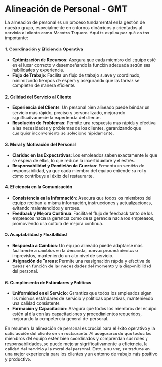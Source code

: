 # Alineación de Personal - GMT

La alineación de personal es un proceso fundamental en la gestión de nuestro grupo, especialmente en entornos dinámicos y orientados al servicio al cliente como Maestro Taquero. Aquí te explico por qué es tan importante:

#### 1. **Coordinación y Eficiencia Operativa**
- **Optimización de Recursos**: Asegura que cada miembro del equipo esté en el lugar correcto y desempeñando la función adecuada según sus habilidades y experiencia.
- **Flujo de Trabajo**: Facilita un flujo de trabajo suave y coordinado, minimizando tiempos de espera y asegurando que las tareas se completen de manera eficiente.

#### 2. **Calidad del Servicio al Cliente**
- **Experiencia del Cliente**: Un personal bien alineado puede brindar un servicio más rápido, preciso y personalizado, mejorando significativamente la experiencia del cliente.
- **Resolución de Problemas**: Permite una respuesta más rápida y efectiva a las necesidades y problemas de los clientes, garantizando que cualquier inconveniente se solucione rápidamente.

#### 3. **Moral y Motivación del Personal**
- **Claridad en las Expectativas**: Los empleados saben exactamente lo que se espera de ellos, lo que reduce la incertidumbre y el estrés.
- **Responsabilidad y Rendición de Cuentas**: Fomenta un sentido de responsabilidad, ya que cada miembro del equipo entiende su rol y cómo contribuye al éxito del restaurante.

#### 4. **Eficiencia en la Comunicación**
- **Consistencia en la Información**: Asegura que todos los miembros del equipo reciban la misma información, instrucciones y actualizaciones, evitando malentendidos y errores.
- **Feedback y Mejora Continua**: Facilita el flujo de feedback tanto de los empleados hacia la gerencia como de la gerencia hacia los empleados, promoviendo una cultura de mejora continua.

#### 5. **Adaptabilidad y Flexibilidad**
- **Respuesta a Cambios**: Un equipo alineado puede adaptarse más fácilmente a cambios en la demanda, nuevos procedimientos o imprevistos, manteniendo un alto nivel de servicio.
- **Asignación de Tareas**: Permite una reasignación rápida y efectiva de tareas en función de las necesidades del momento y la disponibilidad del personal.

#### 6. **Cumplimiento de Estándares y Políticas**
- **Uniformidad en el Servicio**: Garantiza que todos los empleados sigan los mismos estándares de servicio y políticas operativas, manteniendo una calidad consistente.
- **Formación y Capacitación**: Asegura que todos los miembros del equipo estén al día con las capacitaciones y procedimientos requeridos, mejorando la competencia general del personal.

En resumen, la alineación de personal es crucial para el éxito operativo y la satisfacción del cliente en un restaurante. Al asegurarse de que todos los miembros del equipo estén bien coordinados y comprendan sus roles y responsabilidades, se puede mejorar significativamente la eficiencia, la calidad del servicio y la moral del personal. Esto, a su vez, se traduce en una mejor experiencia para los clientes y un entorno de trabajo más positivo y productivo.
